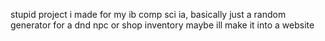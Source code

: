 stupid project i made for my ib comp sci ia,
basically just a random generator for a dnd npc or shop inventory
maybe ill make it into a website
